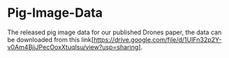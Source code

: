 # Pig-Image-Data

The released pig image data for our published Drones paper, the data can be downloaded from this link[https://drive.google.com/file/d/1UlFn32p2Y-v0Am4BjjJPecOoxXtuqIsu/view?usp=sharing].
